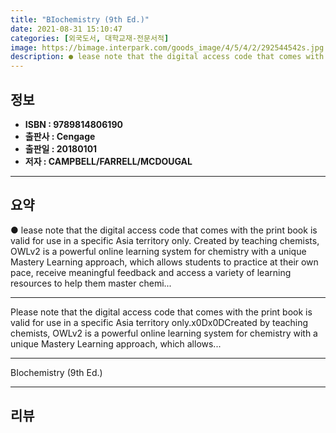 ```yaml
---
title: "BIochemistry (9th Ed.)"
date: 2021-08-31 15:10:47
categories: [외국도서, 대학교재-전문서적]
image: https://bimage.interpark.com/goods_image/4/5/4/2/292544542s.jpg
description: ● lease note that the digital access code that comes with the print book is valid for use in a specific Asia territory only. Created by teaching chemists, OWLv
---
```


## **정보**

- **ISBN : 9789814806190**
- **출판사 : Cengage**
- **출판일 : 20180101**
- **저자 : CAMPBELL/FARRELL/MCDOUGAL**

------



## **요약**

●  lease note that the digital access code that comes with the print book is valid for use in a specific Asia territory only. Created by teaching chemists, OWLv2 is a powerful online learning system for chemistry with a unique Mastery Learning approach, which allows students to practice at their own pace, receive meaningful feedback and access a variety of learning resources to help them master chemi...

------

Please note that the digital access code that comes with the print book is valid for use in a specific Asia territory only.x0Dx0DCreated by teaching chemists, OWLv2 is a powerful online learning system for chemistry with a unique Mastery Learning approach, which allows... 

------


BIochemistry (9th Ed.) 

------


## **리뷰** 

